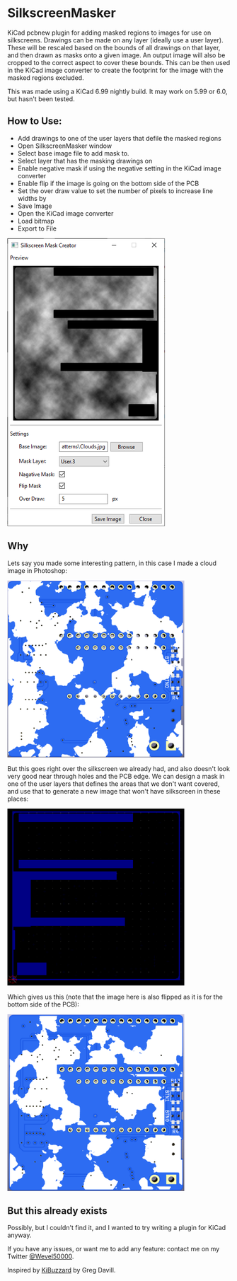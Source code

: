 # SilkscreenMasker
KiCad pcbnew plugin for adding masked regions to images for use on silkscreens. Drawings can be made on any layer (ideally use a user layer). These will be rescaled based on the bounds of all drawings on that layer, and then drawn as masks onto a given image. An output image will also be cropped to the correct aspect to cover these bounds. This can be then used in the KiCad image converter to create the footprint for the image with the masked regions excluded.

This was made using a KiCad 6.99 nightly build. It may work on 5.99 or 6.0, but hasn't been tested.

## How to Use:
- Add drawings to one of the user layers that defile the masked regions
- Open SilkscreenMasker window
- Select base image file to add mask to.
- Select layer that has the masking drawings on
- Enable negative mask if using the negative setting in the KiCad image converter
- Enable flip if the image is going on the bottom side of the PCB
- Set the over draw value to set the number of pixels to increase line widths by
- Save Image
- Open the KiCad image converter
- Load bitmap 
- Export to File

![Example of plugin being used](https://github.com/Wevel/SilkscreenMasker/blob/main/Pics/SilkscreenMaskerGUI.png?raw=true "Example of plugin being used")

## Why
Lets say you made some interesting pattern, in this case I made a cloud image in Photoshop:

<img src="https://github.com/Wevel/SilkscreenMasker/blob/main/Pics/SilkscreenNoMask.png?raw=true" width="400" height="400">

But this goes right over the silkscreen we already had, and also doesn't look very good near through holes and the PCB edge. We can design a mask in one of the user layers that defines the areas that we don't want covered, and use that to generate a new image that won't have silkscreen in these places:

<img src="https://github.com/Wevel/SilkscreenMasker/blob/main/Pics/Mask.png?raw=true" width="400" height="400">

Which gives us this (note that the image here is also flipped as it is for the bottom side of the PCB):

<img src="https://github.com/Wevel/SilkscreenMasker/blob/main/Pics/SilkscreenWithMask.png?raw=true" width="400" height="400">

## But this already exists
Possibly, but I couldn't find it, and I wanted to try writing a plugin for KiCad anyway.

If you have any issues, or want me to add any feature: contact me on my Twitter [@Wevel50000](https://twitter.com/Wevel50000).

Inspired by [KiBuzzard](https://github.com/gregdavill/KiBuzzard) by Greg Davill.
